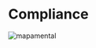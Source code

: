 # Compliance

![mapamental](https://github.com/PedroCassenote/DireitoDigital/assets/79975977/73898484-7d3a-421e-97ea-38ff80640390)
